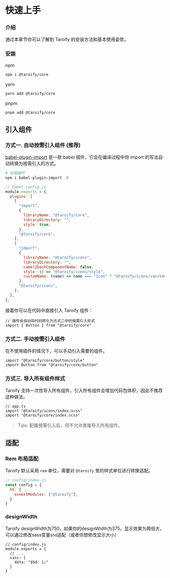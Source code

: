 # 快速上手

### 介绍

通过本章节你可以了解到 Taroify 的安装方法和基本使用姿势。

### 安装
npm
```bash
npm i @taroify/core
```
yarn
```bash
yarn add @taroify/core
```
pnpm
```bash
pnpm add @taroify/core
```

## 引入组件

### 方式一. 自动按需引入组件 (推荐)

[babel-plugin-import](https://github.com/ant-design/babel-plugin-import) 是一款 babel 插件，它会在编译过程中将 import 的写法自动转换为按需引入的方式。

```bash
# 安装插件
npm i babel-plugin-import -D
```

```js
// babel.config.js
module.exports = {
  plugins: [
    [
      "import",
      {
        libraryName: "@taroify/core",
        libraryDirectory: "",
        style: true,
      },
      "@taroify/core",
    ],
    [
      "import",
      {
        libraryName: "@taroify/icons",
        libraryDirectory: "",
        camel2DashComponentName: false,
        style: () => "@taroify/icons/style",
        customName: (name) => name === "Icon" ? "@taroify/icons/van/VanIcon" : `@taroify/icons/${name}`,
      },
      "@taroify/icons",
    ],
  ],
};
```

接着你可以在代码中直接引入 Taroify 组件：

```tsx
// 插件会自动将代码转化为方式二中的按需引入形式
import { Button } from "@taroify/core"
```

### 方式二. 手动按需引入组件

在不使用插件的情况下，可以手动引入需要的组件。

```tsx
import "@taroify/core/button/style"
import Button from "@taroify/core/button"
```

### 方式三. 导入所有组件样式

Taroify 支持一次性导入所有组件，引入所有组件会增加代码包体积，因此不推荐这种做法。

```tsx
// app.ts
import "@taroify/icons/index.scss"
import "@taroify/core/index.scss"
```

> Tips: 配置按需引入后，将不允许直接导入所有组件。

## 适配

### Rem 布局适配

Taroify 默认采用 `rem` 单位，需要对 `@taroify` 里的样式单位进行转换适配。

```js
// config/index.js
const config = {
  h5: {
    esnextModules: ["@taroify"],
  }
}
```

### designWidth
Taroify designWidth为750，如果你的designWidth为375，显示效果为两倍大，可以通过修改sass变量`$hd`适配（或者你想修改显示大小）
```tsx
// config/index.js
module.exports = {
  // ...
  sass: {
    data: "$hd: 1;"
  }
}
```
